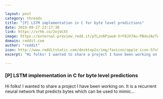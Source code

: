 ```yaml
---

layout: post
category: threads
title: "[P] LSTM implementation in C for byte level predictions"
date: 2019-09-27 23:17:30
link: https://vrhk.co/2njUcXt
image: https://external-preview.redd.it/pTLzn6PiwoA-VrF8JX7Au-PBduJAzTAcUO0VQ1UCWtk.jpg?width=400&height=209.42408377&auto=webp&s=7db7c76774d16e47f7bead5e84bb2933a2af5503
domain: reddit.com
author: "reddit"
icon: http://www.redditstatic.com/desktop2x/img/favicon/apple-icon-57x57.png
excerpt: "Hi folks! I wanted to share a project I have been working on. It is a recurrent neural network that predicts bytes which can be used to mimic..."

---
```


### [P] LSTM implementation in C for byte level predictions

Hi folks! I wanted to share a project I have been working on. It is a recurrent neural network that predicts bytes which can be used to mimic...